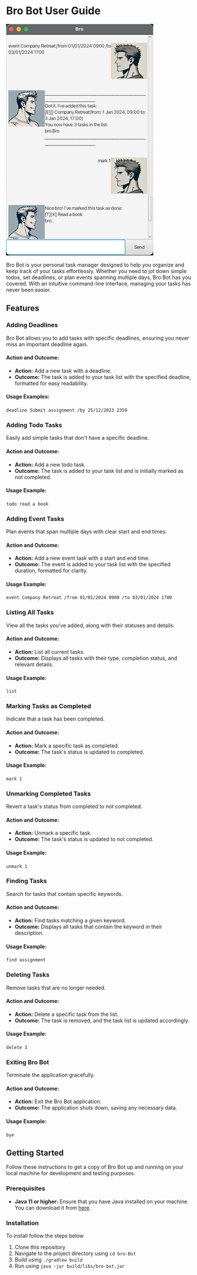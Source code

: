 # Bro Bot User Guide

![Bro Bot UI](./Ui.png)

Bro Bot is your personal task manager designed to help you organize and keep track of your tasks effortlessly. Whether you need to jot down simple todos, set deadlines, or plan events spanning multiple days, Bro Bot has you covered. With an intuitive command-line interface, managing your tasks has never been easier.

## Features

### Adding Deadlines

Bro Bot allows you to add tasks with specific deadlines, ensuring you never miss an important deadline again.

#### **Action and Outcome:**
- **Action:** Add a new task with a deadline.
- **Outcome:** The task is added to your task list with the specified deadline, formatted for easy readability.

#### **Usage Examples:**
  ```deadline Submit assignment /by 25/12/2023 2359```


### Adding Todo Tasks

Easily add simple tasks that don't have a specific deadline.

#### **Action and Outcome:**
- **Action:** Add a new todo task.
- **Outcome:** The task is added to your task list and is initially marked as not completed.

#### **Usage Example:**
```todo read a book```

### Adding Event Tasks

Plan events that span multiple days with clear start and end times.

#### **Action and Outcome:**
- **Action:** Add a new event task with a start and end time.
- **Outcome:** The event is added to your task list with the specified duration, formatted for clarity.

#### **Usage Example:**
```event Company Retreat /from 01/01/2024 0900 /to 03/01/2024 1700```


### Listing All Tasks

View all the tasks you've added, along with their statuses and details.

#### **Action and Outcome:**
- **Action:** List all current tasks.
- **Outcome:** Displays all tasks with their type, completion status, and relevant details.

#### **Usage Example:**
```list```

### Marking Tasks as Completed

Indicate that a task has been completed.

#### **Action and Outcome:**
- **Action:** Mark a specific task as completed.
- **Outcome:** The task's status is updated to completed.

#### **Usage Example:**
```mark 1```

### Unmarking Completed Tasks

Revert a task's status from completed to not completed.

#### **Action and Outcome:**
- **Action:** Unmark a specific task.
- **Outcome:** The task's status is updated to not completed.

#### **Usage Example:**
```unmark 1```

### Finding Tasks

Search for tasks that contain specific keywords.

#### **Action and Outcome:**
- **Action:** Find tasks matching a given keyword.
- **Outcome:** Displays all tasks that contain the keyword in their description.

#### **Usage Example:**
```find assignment```

### Deleting Tasks

Remove tasks that are no longer needed.

#### **Action and Outcome:**
- **Action:** Delete a specific task from the list.
- **Outcome:** The task is removed, and the task list is updated accordingly.

#### **Usage Example:**
```delete 3```

### Exiting Bro Bot

Terminate the application gracefully.

#### **Action and Outcome:**
- **Action:** Exit the Bro Bot application.
- **Outcome:** The application shuts down, saving any necessary data.

#### **Usage Example:**
```bye```

## Getting Started

Follow these instructions to get a copy of Bro Bot up and running on your local machine for development and testing purposes.

### Prerequisites

- **Java 11 or higher:** Ensure that you have Java installed on your machine. You can download it from [here](https://www.oracle.com/java/technologies/javase-jdk11-downloads.html).

### Installation
To install follow the steps below
1. Clone this repository
2. Navigate to the project directory using ```cd bro-Bot```
3. Build using ```./gradlew build```
4. Run using ```java -jar build/libs/bro-bot.jar```
